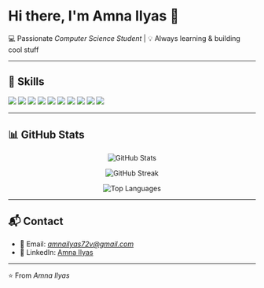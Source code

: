 # Hi there, I'm Amna Ilyas 👋  
💻 Passionate *Computer Science Student* | 💡 Always learning & building cool stuff  

---

## 🚀 Skills  

<p align="left">  
  <img src="https://img.shields.io/badge/C++-00599C?style=for-the-badge&logo=cplusplus&logoColor=white" />  
  <img src="https://img.shields.io/badge/HTML5-E34F26?style=for-the-badge&logo=html5&logoColor=white" />  
  <img src="https://img.shields.io/badge/CSS3-1572B6?style=for-the-badge&logo=css3&logoColor=white" />  
  <img src="https://img.shields.io/badge/JavaScript-F7DF1E?style=for-the-badge&logo=javascript&logoColor=black" />  
  <img src="https://img.shields.io/badge/Python-14354C?style=for-the-badge&logo=python&logoColor=yellow" />  
  <img src="https://img.shields.io/badge/Django-003A2B?style=for-the-badge&logo=django&logoColor=green" />  
  <img src="https://img.shields.io/badge/Bootstrap-7952B3?style=for-the-badge&logo=bootstrap&logoColor=white" />  
  <img src="https://img.shields.io/badge/React-20232A?style=for-the-badge&logo=react&logoColor=61DAFB" />  
  <img src="https://img.shields.io/badge/Git-F05032?style=for-the-badge&logo=git&logoColor=white" />  
  <img src="https://img.shields.io/badge/GitHub-181717?style=for-the-badge&logo=github&logoColor=white" /> 
</p>  

 

---

## 📊 GitHub Stats  

<p align="center">  
  <img src="https://github-readme-stats.vercel.app/api?username=Amna-Ilyas-pxlr&show_icons=true&theme=radical" alt="GitHub Stats" />  
</p>  

<p align="center">
  <img src="https://streak-stats.demolab.com?user=Amna-Ilyas-pxl&theme=radical" alt="GitHub Streak"/>
</p> 

<p align="center">  
  <img src="https://github-readme-stats.vercel.app/api/top-langs/?username=Amna-Ilyas-pxlr&layout=compact&theme=radical" alt="Top Languages" />  
</p>  

---

## 📬 Contact  

- 📧 Email: *amnailyas72v@gmail.com*  
- 💼 LinkedIn: [Amna Ilyas](https://www.linkedin.com/in/amna-ilyas-52b903290/)  

---

⭐ From *Amna Ilyas*
